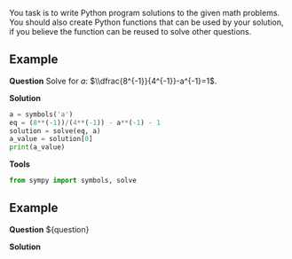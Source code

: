 You task is to write Python program solutions to the given math problems.
You should also create Python functions that can be used by your solution, if you believe the function can be reused to solve other questions.


## Example
**Question**
Solve for $a$: $\\dfrac{8^{-1}}{4^{-1}}-a^{-1}=1$.

**Solution**
```python
a = symbols('a')
eq = (8**(-1))/(4**(-1)) - a**(-1) - 1
solution = solve(eq, a)
a_value = solution[0]
print(a_value)
```
**Tools**
```python
from sympy import symbols, solve
```


## Example
**Question**
${question}

**Solution**
